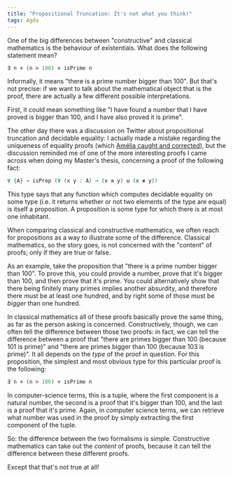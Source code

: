 ```yaml
---
title: "Propositional Truncation: It's not what you think!"
tags: Agda
---
```


One of the big differences between "constructive" and classical mathematics is
the behaviour of existentials.
What does the following statement mean?

```agda
∃ n × (n > 100) × isPrime n
```

Informally, it means "there is a prime number bigger than 100".
But that's not precise: if we want to talk about the mathematical object that is
the proof, there are actually a few different possible interpretations.

First, it could mean something like "I have found a number that I have proved is
bigger than 100, and I have also proved it is prime".



The other day there was a discussion on Twitter about propositional truncation
and decidable equality: I actually made a mistake regarding the uniqueness of
equality proofs (which [Amélia caught and
corrected](https://twitter.com/plt_amy/status/1466605904086937607?s=20)), but
the discussion reminded me of one of the more interesting proofs I came across
when doing my Master's thesis, concerning a proof of the following fact:

```agda
∀ {A} → isProp (∀ (x y : A) → (x ≡ y) ⊎ (x ≢ y))
```

This type says that any function which computes decidable equality on some type
(i.e. it returns whether or not two elements of the type are equal) is itself a
proposition.
A proposition is some type for which there is at most one inhabitant.

When comparing classical and constructive mathematics, we often reach for
propositions as a way to illustrate some of the difference.
Classical mathematics, so the story goes, is not concerned with the "content" of
proofs; only if they are true or false.

As an example, take the proposition that "there is a prime number bigger than
100".
To prove this, you could
provide a number, prove that it's bigger than 100, and then prove that it's
prime.
You could alternatively show that there being finitely many primes implies
another absurdity, and therefore there must be at least one hundred, and by
right some of those must be *bigger* than one hundred.

In classical mathematics all of these proofs basically prove the same thing, as
far as the person asking is concerned.
Constructively, though, we can often tell the difference between those two
proofs: in fact, we can tell the difference between a proof that "there are
primes bigger than 100 (because 101 is prime)" and "there are primes bigger than
100 (because 103 is prime)".
It all depends on the *type* of the proof in question.
For this proposition, the simplest and most obvious type for this particular
proof is the following:

```agda
∃ n × (n > 100) × isPrime n
```

In computer-science terms, this is a tuple, where the first component is a
natural number, the second is a proof that it's bigger than 100, and the last is
a proof that it's prime.
Again, in computer science terms, we can retrieve what number was used in the
proof by simply extracting the first component of the tuple.

So: the difference between the two formalisms is simple.
Constructive mathematics can take out the *content* of proofs, because it can
tell the difference between these different proofs.

Except that that's not true at all!

